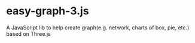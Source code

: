 easy-graph-3.js
===============

A JavaScript lib to help create graph(e.g. network, charts of box, pie, etc.) based on Three.js


